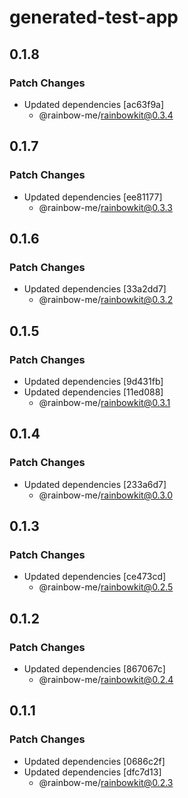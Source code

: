 # generated-test-app

## 0.1.8

### Patch Changes

- Updated dependencies [ac63f9a]
  - @rainbow-me/rainbowkit@0.3.4

## 0.1.7

### Patch Changes

- Updated dependencies [ee81177]
  - @rainbow-me/rainbowkit@0.3.3

## 0.1.6

### Patch Changes

- Updated dependencies [33a2dd7]
  - @rainbow-me/rainbowkit@0.3.2

## 0.1.5

### Patch Changes

- Updated dependencies [9d431fb]
- Updated dependencies [11ed088]
  - @rainbow-me/rainbowkit@0.3.1

## 0.1.4

### Patch Changes

- Updated dependencies [233a6d7]
  - @rainbow-me/rainbowkit@0.3.0

## 0.1.3

### Patch Changes

- Updated dependencies [ce473cd]
  - @rainbow-me/rainbowkit@0.2.5

## 0.1.2

### Patch Changes

- Updated dependencies [867067c]
  - @rainbow-me/rainbowkit@0.2.4

## 0.1.1

### Patch Changes

- Updated dependencies [0686c2f]
- Updated dependencies [dfc7d13]
  - @rainbow-me/rainbowkit@0.2.3
